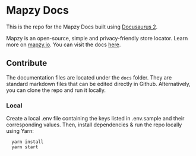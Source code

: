 # Mapzy Docs

This is the repo for the Mapzy Docs built using [Docusaurus 2](https://docusaurus.io).

Mapzy is an open-source, simple and privacy-friendly store locator. Learn more on [mapzy.io](https://mapzy.io). You can visit the docs [here](https://docs.mapzy.io).

## Contribute

The documentation files are located under the `docs` folder. They are standard markdown files that can be edited directly in Github. Alternatively, you can clone the repo and run it locally.

### Local

Create a local .env file containing the keys listed in .env.sample and their corresponding values. Then, install dependencies & run the repo locally using Yarn:
```
  yarn install
  yarn start
```